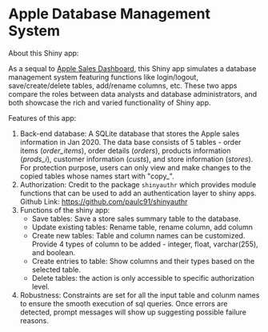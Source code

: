 # Apple Database Management System

About this Shiny app:

As a sequal to [Apple Sales Dashboard](https://yujiexiang.shinyapps.io/apple_sales_dashboard/), this Shiny app simulates a database management system featuring functions like login/logout, save/create/delete tables, add/rename columns, etc. These two apps compare the roles between data analysts and database administrators, and both showcase the rich and varied functionality of Shiny app.

Features of this app:

1. Back-end database: A SQLite database that stores the Apple sales information in Jan 2020.  The data base consists of 5 tables - order items (*order_items*), order details (*orders*), products information (*prods_i*), customer information (*custs*), and store information (*stores*). For protection purpose, users can only view and make changes to the copied tables whose names start with "copy_".
2. Authorization: Credit to the package `shinyauthr` which provides module functions that can be used to add an authentication layer to shiny apps. Github Link: https://github.com/paulc91/shinyauthr
3. Functions of the shiny app:
    - Save tables: Save a store sales summary table to the database.
    - Update existing tables: Rename table, rename column, add column
    - Create new tables: Table and column names can be customized. Provide 4 types of column to be added - integer, float, varchar(255), and boolean. 
    - Create entries to table:  Show columns and their types based on the selected table.
    - Delete tables: the action is only accessible to specific authorization level.
4. Robustness: Constraints are set for all the input table and colunm names to ensure the smooth execution of sql queries. Once errors are detected, prompt messages will show up suggesting possible failure reasons. 
